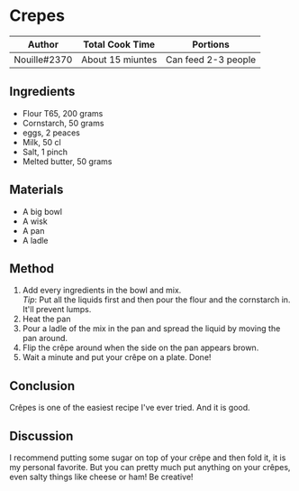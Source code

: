 # Crepes

Author       | Total Cook Time  | Portions             
-------------|------------------|--------------------  
Nouille#2370 | About 15 miuntes | Can feed 2-3 people  

## Ingredients  
 - Flour T65, 200 grams  
 - Cornstarch, 50 grams  
 - eggs, 2 peaces  
 - Milk, 50 cl  
 - Salt, 1 pinch  
 - Melted butter, 50 grams  

## Materials  
 - A big bowl  
 - A wisk  
 - A pan  
 - A ladle  

## Method  
1. Add every ingredients in the bowl and mix.  
*Tip*: Put all the liquids first and then pour the flour and the cornstarch in. It'll prevent lumps.  
2. Heat the pan  
3. Pour a ladle of the mix in the pan and spread the liquid by moving the pan around.  
4. Flip the crêpe around when the side on the pan appears brown.  
5. Wait a minute and put your crêpe on a plate. Done!  

## Conclusion  
Crêpes is one of the easiest recipe I've ever tried. And it is good.  

## Discussion  
I recommend putting some sugar on top of your crêpe and then fold it, it is my personal favorite. But you can pretty much put anything on your crêpes, even salty things like cheese or ham! Be creative!  
